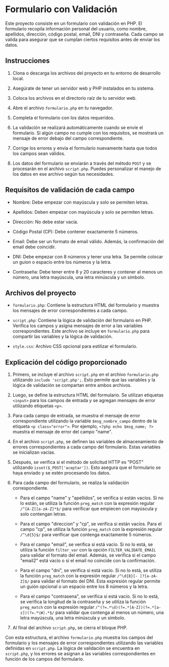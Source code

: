 # Formulario con Validación

Este proyecto consiste en un formulario con validación en PHP. El formulario recopila información personal del usuario, como nombre, apellidos, dirección, código postal, email, DNI y contraseña. Cada campo se valida para asegurar que se cumplan ciertos requisitos antes de enviar los datos.

## Instrucciones

1. Clona o descarga los archivos del proyecto en tu entorno de desarrollo local.

2. Asegúrate de tener un servidor web y PHP instalados en tu sistema.

3. Coloca los archivos en el directorio raíz de tu servidor web.

4. Abre el archivo `formulario.php` en tu navegador.

5. Completa el formulario con los datos requeridos.

6. La validación se realizará automáticamente cuando se envíe el formulario. Si algún campo no cumple con los requisitos, se mostrará un mensaje de error debajo del campo correspondiente.

7. Corrige los errores y envía el formulario nuevamente hasta que todos los campos sean válidos.

8. Los datos del formulario se enviarán a través del método `POST` y se procesarán en el archivo `script.php`. Puedes personalizar el manejo de los datos en ese archivo según tus necesidades.

## Requisitos de validación de cada campo

- Nombre: Debe empezar con mayúscula y solo se permiten letras.

- Apellidos: Deben empezar con mayúscula y solo se permiten letras.

- Dirección: No debe estar vacía.

- Código Postal (CP): Debe contener exactamente 5 números.

- Email: Debe ser un formato de email válido. Además, la confirmación del email debe coincidir.

- DNI: Debe empezar con 8 números y tener una letra. Se permite colocar un guion o espacio entre los números y la letra.

- Contraseña: Debe tener entre 8 y 20 caracteres y contener al menos un número, una letra mayúscula, una letra minúscula y un símbolo.

## Archivos del proyecto

- `formulario.php`: Contiene la estructura HTML del formulario y muestra los mensajes de error correspondientes a cada campo.

- `script.php`: Contiene la lógica de validación del formulario en PHP. Verifica los campos y asigna mensajes de error a las variables correspondientes. Este archivo se incluye en `formulario.php` para compartir las variables y la lógica de validación.

- `style.css`: Archivo CSS opcional para estilizar el formulario.

## Explicación del código proporcionado

1. Primero, se incluye el archivo `script.php` en el archivo `formulario.php` utilizando `include 'script.php';`. Esto permite que las variables y la lógica de validación se compartan entre ambos archivos.

2. Luego, se define la estructura HTML del formulario. Se utilizan etiquetas `<input>` para los campos de entrada y se agregan mensajes de error utilizando etiquetas `<p>`.

3. Para cada campo de entrada, se muestra el mensaje de error correspondiente utilizando la variable `$msg_nombre_campo` dentro de la etiqueta `<p class="error">`. Por ejemplo, `<?php echo $msg_name; ?>` muestra el mensaje de error del campo "name".

4. En el archivo `script.php`, se definen las variables de almacenamiento de errores correspondientes a cada campo del formulario. Estas variables se inicializan vacías.

5. Después, se verifica si el método de solicitud HTTP es "POST" utilizando `isset($_POST['aceptar'])`. Esto asegura que el formulario se haya enviado y se estén procesando los datos.

6. Para cada campo del formulario, se realiza la validación correspondiente.

   - Para el campo "name" y "apellidos", se verifica si están vacíos. Si no lo están, se utiliza la función `preg_match` con la expresión regular `/^[A-Z][a-zA-Z]*$/` para verificar que empiecen con mayúscula y solo contengan letras.

   - Para el campo "direccion" y "cp", se verifica si están vacíos. Para el campo "cp", se utiliza la función `preg_match` con la expresión regular `/^\d{5}$/` para verificar que contenga exactamente 5 números.

   - Para el campo "email", se verifica si está vacío. Si no lo está, se utiliza la función `filter_var` con la opción `FILTER_VALIDATE_EMAIL` para validar el formato del email. Además, se verifica si el campo "email2" está vacío o si el email no coincide con la confirmación.

   - Para el campo "dni", se verifica si está vacío. Si no lo está, se utiliza la función `preg_match` con la expresión regular `/^\d{8}[- ]?[a-zA-Z]$/` para validar el formato del DNI. Esta expresión regular permite un guión opcional o un espacio entre los 8 números y la letra.

   - Para el campo "contrasena", se verifica si está vacío. Si no lo está, se verifica la longitud de la contraseña y se utiliza la función `preg_match` con la expresión regular `/^(?=.*\d)(?=.*[A-Z])(?=.*[a-z])(?=.*\W).*$/` para validar que contenga al menos un número, una letra mayúscula, una letra minúscula y un símbolo.

7. Al final del archivo `script.php`, se cierra el bloque PHP.

Con esta estructura, el archivo `formulario.php` muestra los campos del formulario y los mensajes de error correspondientes utilizando las variables definidas en `script.php`. La lógica de validación se encuentra en `script.php`, y los errores se asignan a las variables correspondientes en función de los campos del formulario.
